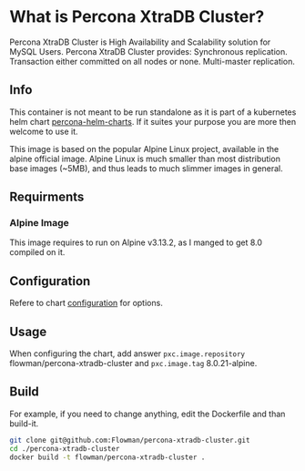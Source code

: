 # What is Percona XtraDB Cluster?

Percona XtraDB Cluster is High Availability and Scalability solution for MySQL Users. Percona XtraDB Cluster provides: Synchronous replication. Transaction either committed on all nodes or none. Multi-master replication.

## Info

This container is not meant to be run standalone as it is part of a kubernetes helm chart [percona-helm-charts](https://github.com/percona/percona-helm-charts). If it suites your purpose you are more then welcome to use it.

This image is based on the popular Alpine Linux project, available in the alpine official image. Alpine Linux is much smaller than most distribution base images (~5MB), and thus leads to much slimmer images in general.

## Requirments

### Alpine Image

This image requires to run on Alpine v3.13.2, as I manged to get 8.0 compiled on it.

## Configuration

Refere to chart [configuration](https://github.com/percona/percona-helm-charts/tree/main/charts/pxc-db) for options.

## Usage

When configuring the chart, add answer `pxc.image.repository` flowman/percona-xtradb-cluster and `pxc.image.tag` 8.0.21-alpine.

## Build

For example, if you need to change anything, edit the Dockerfile and than build-it.

```bash
git clone git@github.com:Flowman/percona-xtradb-cluster.git
cd ./percona-xtradb-cluster
docker build -t flowman/percona-xtradb-cluster .
```
